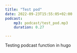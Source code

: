 ```yaml
---
title: "Test pod"
date: 2022-09-23T15:55:05+02:00
podcast:
    mp3: podcast/test_pod.mp3
    duration: 0.27

---
```

Testing podcast function in hugo